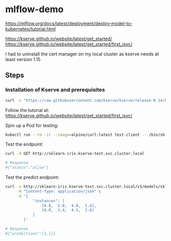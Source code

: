 # mlflow-demo

https://mlflow.org/docs/latest/deployment/deploy-model-to-kubernetes/tutorial.html

https://kserve.github.io/website/latest/get_started/
https://kserve.github.io/website/latest/get_started/first_isvc/

I had to uninstall the cert manager on my local cluster as kserve needs at least version 1.15

## Steps

### Installation of Kserve and prerequisites

```bash
curl -s "https://raw.githubusercontent.com/kserve/kserve/release-0.14/hack/quick_install.sh" | bash
```

Follow the tutorial at: https://kserve.github.io/website/latest/get_started/first_isvc/

Spin up a Pod for testing:
```bash
kubectl run --rm -it --image=alpine/curl:latest test-client -- /bin/sh
```

Test the endpoint:
```bash
curl -X GET http://sklearn-iris.kserve-test.svc.cluster.local

# Response
#{"status":"alive"}
```

Test the predict endpoint:
```bash
curl -v http://sklearn-iris.kserve-test.svc.cluster.local/v1/models/sklearn-iris:predict \
     -H "Content-Type: application/json" \
     -d '{
            "instances": [
                [6.8,  2.8,  4.8,  1.4],
                [6.0,  3.4,  4.5,  1.6]
            ]
        }' 

# Response
#{"predictions":[1,1]}
```